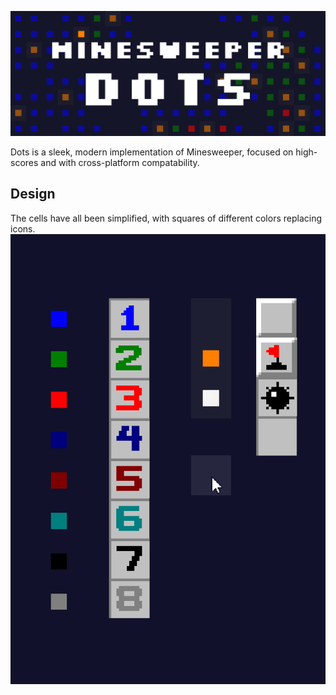 ![title img](img/title.png)

Dots is a sleek, modern implementation of Minesweeper, focused on high-scores and with cross-platform compatability.

## Design
The cells have all been simplified, with squares of different colors replacing icons.
![cells_img](img/cells.png)
